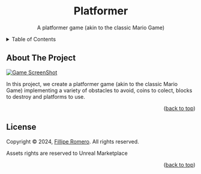 <a name="readme-top"></a>

<div align="center">
  <h1 align="center">Platformer</h1>
  <p align="center">
    A platformer game (akin to the classic Mario Game)
  </p>
</div>

<details>
  <summary>Table of Contents</summary>
  <ol>
    <li>
      <a href="#about-the-project">About The Project</a>
    </li>
    <li><a href="#license">License</a></li>
  </ol>
</details>

## About The Project

[![Game ScreenShot][game-screenshot]](https://github.com/filliperomero/Platformer)

In this project, we create a platformer game (akin to the classic Mario Game) implementing a variety of obstacles to avoid, coins to colect, blocks to destroy and platforms to use.

<p align="right">(<a href="#readme-top">back to top</a>)</p>

<!-- LICENSE -->
## License

Copyright © 2024, [Fillipe Romero](https://filliperomero.com). All rights reserved.

Assets rights are reserved to Unreal Marketplace

<p align="right">(<a href="#readme-top">back to top</a>)</p>

<!-- MARKDOWN LINKS & IMAGES -->
<!-- https://www.markdownguide.org/basic-syntax/#reference-style-links -->
[game-screenshot]: github_images/screenshot_01.png
